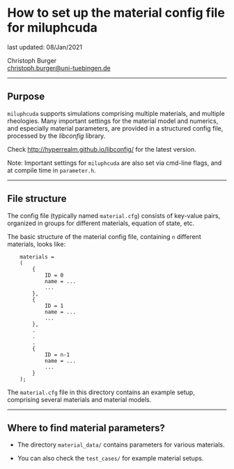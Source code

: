 How to set up the material config file for miluphcuda
=====================================================

last updated: 08/Jan/2021

Christoph Burger  
christoph.burger@uni-tuebingen.de

--------------------------------

Purpose
-------

`miluphcuda` supports simulations comprising multiple materials, and multiple rheologies.
Many important settings for the material model and numerics, and especially material parameters,
are provided in a structured config file, processed by the _libconfig_ library.

Check http://hyperrealm.github.io/libconfig/ for the latest version.

Note: Important settings for `miluphcuda` are also set via cmd-line flags, and at compile time in `parameter.h`.

--------------------------------

File structure
--------------

The config file (typically named `material.cfg`) consists of key-value pairs,
organized in groups for different materials, equation of state, etc.

The basic structure of the material config file, containing `n` different materials, looks like:

        materials =
        (
            {
                ID = 0
                name = ...
                ...
            },
            {
                ID = 1
                name = ...
                ...
            },
            .
            .
            .
            {
                ID = n-1
                name = ...
                ...
            }
        );

The `material.cfg` file in this directory contains an example setup, comprising several materials and material models.

--------------------------------

Where to find material parameters?
----------------------------------

* The directory `material_data/` contains parameters for various materials.

* You can also check the `test_cases/` for example material setups.

